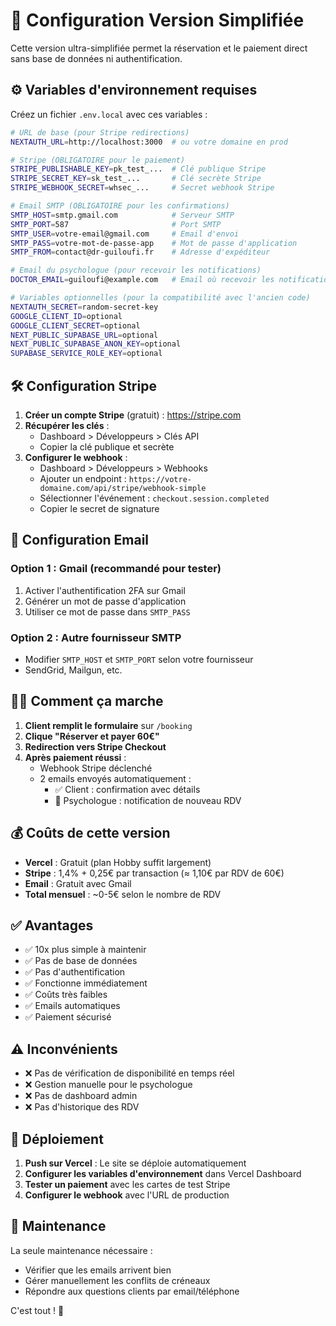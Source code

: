 # 🚀 Configuration Version Simplifiée

Cette version ultra-simplifiée permet la réservation et le paiement direct sans base de données ni authentification.

## ⚙️ Variables d'environnement requises

Créez un fichier `.env.local` avec ces variables :

```bash
# URL de base (pour Stripe redirections)
NEXTAUTH_URL=http://localhost:3000  # ou votre domaine en prod

# Stripe (OBLIGATOIRE pour le paiement)
STRIPE_PUBLISHABLE_KEY=pk_test_...  # Clé publique Stripe
STRIPE_SECRET_KEY=sk_test_...       # Clé secrète Stripe
STRIPE_WEBHOOK_SECRET=whsec_...     # Secret webhook Stripe

# Email SMTP (OBLIGATOIRE pour les confirmations)
SMTP_HOST=smtp.gmail.com            # Serveur SMTP
SMTP_PORT=587                       # Port SMTP
SMTP_USER=votre-email@gmail.com     # Email d'envoi
SMTP_PASS=votre-mot-de-passe-app    # Mot de passe d'application
SMTP_FROM=contact@dr-guiloufi.fr    # Adresse d'expéditeur

# Email du psychologue (pour recevoir les notifications)
DOCTOR_EMAIL=guiloufi@example.com   # Email où recevoir les notifications

# Variables optionnelles (pour la compatibilité avec l'ancien code)
NEXTAUTH_SECRET=random-secret-key
GOOGLE_CLIENT_ID=optional
GOOGLE_CLIENT_SECRET=optional
NEXT_PUBLIC_SUPABASE_URL=optional
NEXT_PUBLIC_SUPABASE_ANON_KEY=optional
SUPABASE_SERVICE_ROLE_KEY=optional
```

## 🛠️ Configuration Stripe

1. **Créer un compte Stripe** (gratuit) : https://stripe.com
2. **Récupérer les clés** :
   - Dashboard > Développeurs > Clés API
   - Copier la clé publique et secrète
3. **Configurer le webhook** :
   - Dashboard > Développeurs > Webhooks
   - Ajouter un endpoint : `https://votre-domaine.com/api/stripe/webhook-simple`
   - Sélectionner l'événement : `checkout.session.completed`
   - Copier le secret de signature

## 📧 Configuration Email

### Option 1 : Gmail (recommandé pour tester)
1. Activer l'authentification 2FA sur Gmail
2. Générer un mot de passe d'application
3. Utiliser ce mot de passe dans `SMTP_PASS`

### Option 2 : Autre fournisseur SMTP
- Modifier `SMTP_HOST` et `SMTP_PORT` selon votre fournisseur
- SendGrid, Mailgun, etc.

## 🏃‍♂️ Comment ça marche

1. **Client remplit le formulaire** sur `/booking`
2. **Clique "Réserver et payer 60€"**
3. **Redirection vers Stripe Checkout**
4. **Après paiement réussi** :
   - Webhook Stripe déclenché
   - 2 emails envoyés automatiquement :
     - ✅ Client : confirmation avec détails
     - 📧 Psychologue : notification de nouveau RDV

## 💰 Coûts de cette version

- **Vercel** : Gratuit (plan Hobby suffit largement)
- **Stripe** : 1,4% + 0,25€ par transaction (≈ 1,10€ par RDV de 60€)
- **Email** : Gratuit avec Gmail
- **Total mensuel** : ~0-5€ selon le nombre de RDV

## ✅ Avantages

- ✅ 10x plus simple à maintenir
- ✅ Pas de base de données
- ✅ Pas d'authentification
- ✅ Fonctionne immédiatement
- ✅ Coûts très faibles
- ✅ Emails automatiques
- ✅ Paiement sécurisé

## ⚠️ Inconvénients

- ❌ Pas de vérification de disponibilité en temps réel
- ❌ Gestion manuelle pour le psychologue
- ❌ Pas de dashboard admin
- ❌ Pas d'historique des RDV

## 🚀 Déploiement

1. **Push sur Vercel** : Le site se déploie automatiquement
2. **Configurer les variables d'environnement** dans Vercel Dashboard
3. **Tester un paiement** avec les cartes de test Stripe
4. **Configurer le webhook** avec l'URL de production

## 🔧 Maintenance

La seule maintenance nécessaire :
- Vérifier que les emails arrivent bien
- Gérer manuellement les conflits de créneaux
- Répondre aux questions clients par email/téléphone

C'est tout ! 🎉